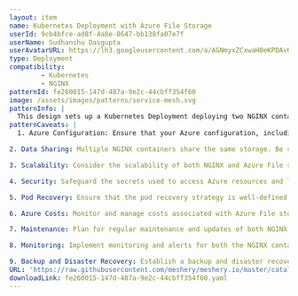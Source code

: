 ```yaml
---
layout: item
name: Kubernetes Deployment with Azure File Storage
userId: 9cb4bfce-ad8f-4a8e-8647-bb138fa07e7f
userName: Sudhanshu Dasgupta
userAvatarURL: https://lh3.googleusercontent.com/a/AGNmyxZCxwaH0eKPDAvQ8MuaiAwV9K19d9imJj3HoRXMkA=s96-c
type: Deployment
compatibility: 
        - Kubernetes
        - NGINX
patternId: fe260015-147d-487a-9e2c-44cbff354f60
image: /assets/images/patterns/service-mesh.svg
patternInfo: |
  This design sets up a Kubernetes Deployment deploying two NGINX containers. Each container utilizes an Azure File storage volume for shared data. The NGINX instances serve web content while accessing an Azure File share, enabling scalable and shared storage for the web servers.
patternCaveats: |
  1. Azure Configuration: Ensure that your Azure configuration, including secrets, is correctly set up to access the Azure File share.

2. Data Sharing: Multiple NGINX containers share the same storage. Be cautious when handling write operations to avoid conflicts or data corruption.

3. Scalability: Consider the scalability of both NGINX and Azure File storage to meet your application's demands.

4. Security: Safeguard the secrets used to access Azure resources and limit access to only authorized entities.

5. Pod Recovery: Ensure that the pod recovery strategy is well-defined to handle disruptions or node failures.

6. Azure Costs: Monitor and manage costs associated with Azure File storage, as it may incur charges based on usage.

7. Maintenance: Plan for regular maintenance and updates of both NGINX and Azure configurations to address security and performance improvements.

8. Monitoring: Implement monitoring and alerts for both the NGINX containers and Azure File storage to proactively detect and address issues.

9. Backup and Disaster Recovery: Establish a backup and disaster recovery plan to safeguard data stored in Azure File storage.
URL: 'https://raw.githubusercontent.com/meshery/meshery.io/master/catalog/fe260015-147d-487a-9e2c-44cbff354f60.yaml'
downloadLink: fe260015-147d-487a-9e2c-44cbff354f60.yaml
---
```

